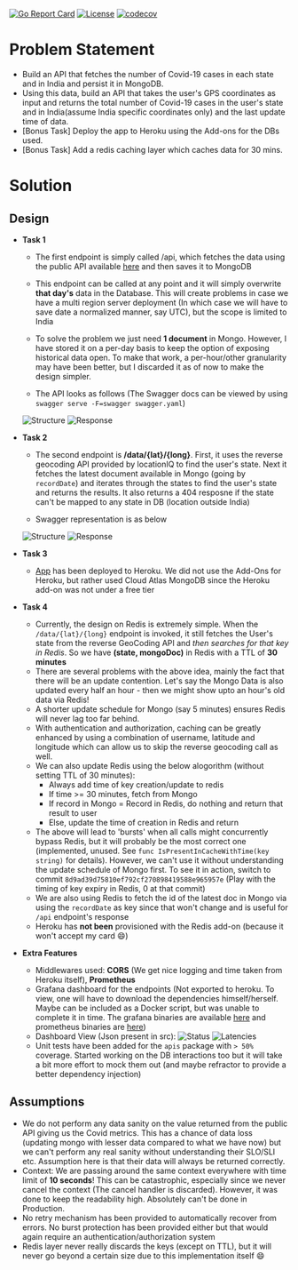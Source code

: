 [![Go Report Card](https://goreportcard.com/badge/PalAditya/GoTasks)](https://goreportcard.com/report/PalAditya/GoTasks) [![License](https://img.shields.io/badge/License-MIT-blue.svg)](https://github.com/PalAditya/GoTasks/blob/master/LICENSE) [![codecov](https://codecov.io/gh/PalAditya/GoTasks/branch/master/graph/badge.svg?token=5HIWD8XAE5)](https://codecov.io/gh/PalAditya/GoTasks)

# Problem Statement

- Build an API that fetches the number of Covid-19 cases in each state and in India and persist it in MongoDB.
- Using this data, build an API that takes the user's GPS coordinates as input and returns the total number of Covid-19 cases in the user's state and in India(assume India specific coordinates only) and the last update time of data.
- [Bonus Task] Deploy the app to Heroku using the Add-ons for the DBs used.
- [Bonus Task] Add a redis caching layer which caches data for 30 mins.

# Solution

## Design

- **Task 1**
    - The first endpoint is simply called /api, which fetches the data using the public API available [here](https://api.rootnet.in/covid19-in/stats/latest) and then saves it to MongoDB

    - This endpoint can be called at any point and it will simply overwrite **that day's** data in the Database. This will create problems in case we have a multi region server deployment (In which case we will have to save date a normalized manner, say UTC), but the scope is limited to India

    - To solve the problem we just need **1 document** in Mongo. However, I have stored it on a per-day basis to keep the option of exposing historical data open. To make that work, a per-hour/other granularity may have been better, but I discarded it as of now to make the design simpler.

    - The API looks as follows (The Swagger docs can be viewed by using `swagger serve -F=swagger swagger.yaml`)

    ![Structure](https://user-images.githubusercontent.com/25523604/133878816-91cc0c1c-4388-4924-814e-1a2c3621f278.png) ![Response](https://user-images.githubusercontent.com/25523604/133879285-2810b539-2f07-4a59-b211-94dd15b13971.png)

- **Task 2**

    - The second endpoint is **/data/{lat}/{long}**. First, it uses the reverse geocoding API provided by locationIQ to find the user's state. Next it fetches the latest document available in Mongo (going by `recordDate`) and iterates through the states to find the user's state and returns the results. It also returns a 404 resposne if the state can't be mapped to any state in DB (location outside India)

    - Swagger representation is as below

    ![Structure](https://user-images.githubusercontent.com/25523604/133879176-c6148bf5-f804-44c0-a66f-cb7c7d0a4973.png)
    ![Response](https://user-images.githubusercontent.com/25523604/133879180-a1e68ba0-14a5-41d5-800d-8db137415c9f.png)

- **Task 3**
    - [App](https://cryptic-river-61900.herokuapp.com/api) has been deployed to Heroku. We did not use the Add-Ons for Heroku, but rather used Cloud Atlas MongoDB since the Heroku add-on was not under a free tier

- **Task 4**
    - Currently, the design on Redis is extremely simple. When the `/data/{lat}/{long}` endpoint is invoked, it still fetches the User's state from the reverse GeoCoding API and *then searches for that key in Redis*. So we have **(state, mongoDoc)** in Redis with a TTL of **30 minutes**
    - There are several problems with the above idea, mainly the fact that there will be an update contention. Let's say the Mongo Data is also updated every half an hour - then we might show upto an hour's old data via Redis!
    - A shorter update schedule for Mongo (say 5 minutes) ensures Redis will never lag too far behind.
    - With authentication and authorization, caching can be greatly enhanced by using a combination of username, latitude and longitude which can allow us to skip the reverse geocoding call as well.
    - We can also update Redis using the below alogorithm (without setting TTL of 30 minutes):
        - Always add time of key creation/update to redis
        - If time >= 30 minutes, fetch from Mongo
        - If record in Mongo = Record in Redis, do nothing and return that result to user
        - Else, update the time of creation in Redis and return
    - The above will lead to 'bursts' when all calls might concurrently bypass Redis, but it will probably be the most correct one (implemented, unused. See `func IsPresentInCacheWithTime(key string)` for details). However, we can't use it without understanding the update schedule of Mongo first. To see it in action, switch to commit `8d9ad39d75810ef792cf270898419588e965957e` (Play with the timing of key expiry in Redis, 0 at that commit)
    - We are also using Redis to fetch the id of the latest doc in Mongo via using the `recordDate` as key since that won't change and is useful for `/api` endpoint's response
    - Heroku has **not been** provisioned with the Redis add-on (because it won't accept my card :smile:)

- **Extra Features**
    - Middlewares used: **CORS** (We get nice logging and time taken from Heroku itself), **Prometheus**
    - Grafana dashboard for the endpoints (Not exported to heroku. To view, one will have to download the dependencies himself/herself. Maybe can be included as a Docker script, but was unable to complete it in time. The grafana binaries are available [here](https://grafana.com/grafana/download?platform=windows) and prometheus binaries are [here](https://prometheus.io/download/))
    - Dashboard View (Json present in src):
    ![Status](https://user-images.githubusercontent.com/25523604/133895142-ae09a8fc-a891-4f8c-8ec0-35917a79b6b8.png)
    ![Latencies](https://user-images.githubusercontent.com/25523604/133895182-cceb8868-4213-46c8-b095-c620f22781bd.png)
    - Unit tests have been added for the `apis` package with `> 50%` coverage. Started working on the DB interactions too but it will take a bit more effort to mock them out (and maybe refractor to provide a better dependency injection)


## Assumptions

- We do not perform any data sanity on the value returned from the public API giving us the Covid metrics. This has a chance of data loss (updating mongo with lesser data compared to what we have now) but we can't perform any real sanity without understanding their SLO/SLI etc. Assumption here is that their data will always be returned correctly. 
- Context: We are passing around the same context everywhere with time limit of **10 seconds**! This can be catastrophic, especially since we never cancel the context (The cancel handler is discarded). However, it was done to keep the readability high. Absolutely can't be done in Production.
- No retry mechanism has been provided to automatically recover from errors. No burst protection has been provided either but that would again require an authentication/authorization system
- Redis layer never really discards the keys (except on TTL), but it will never go beyond a certain size due to this implementation itself :smile: